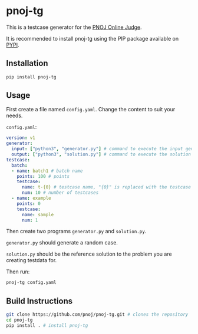 # pnoj-tg

This is a testcase generator for the [PNOJ Online Judge](https://oj.paullee.dev/).

It is recommended to install pnoj-tg using the PIP package available on [PYPI](https://pypi.org/project/pnoj-tg/).

## Installation

```bash
pip install pnoj-tg
```

## Usage

First create a file named `config.yaml`. Change the content to suit your needs.

`config.yaml`:
```yaml
version: v1
generator:
  input: ["python3", "generator.py"] # command to execute the input generator
  output: ["python3", "solution.py"] # command to execute the solution
testcase:
  batch:
  - name: batch1 # batch name
    points: 100 # points
    testcase:
      name: t-{0} # testcase name, "{0}" is replaced with the testcase number
      num: 10 # number of testcases
  - name: example
    points: 0
    testcase:
      name: sample
      num: 1
```

Then create two programs `generator.py` and `solution.py`.

`generator.py` should generate a random case.

`solution.py` should be the reference solution to the problem you are creating testdata for.

Then run:
```bash
pnoj-tg config.yaml
```

## Build Instructions
```bash
git clone https://github.com/pnoj/pnoj-tg.git # clones the repository
cd pnoj-tg
pip install . # install pnoj-tg
```

